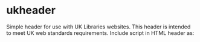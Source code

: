 # ukheader
Simple header for use with UK Libraries websites.  This header is intended to meet UK web standards requirements.
Include script in HTML header as:  <pre><code data-trim><script src="https://ukylib-exhibit-test.org/ukheader/ukheader.js"></script></code></pre>
